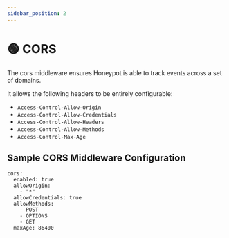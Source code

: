 ```yaml
---
sidebar_position: 2
---
```


# 🟢 CORS

The cors middleware ensures Honeypot is able to track events across a set of domains.

It allows the following headers to be entirely configurable:

* `Access-Control-Allow-Origin`
* `Access-Control-Allow-Credentials`
* `Access-Control-Allow-Headers`
* `Access-Control-Allow-Methods`
* `Access-Control-Max-Age`


## Sample CORS Middleware Configuration

```
cors:
  enabled: true
  allowOrigin:
    - "*"
  allowCredentials: true
  allowMethods:
    - POST
    - OPTIONS
    - GET
  maxAge: 86400
```
